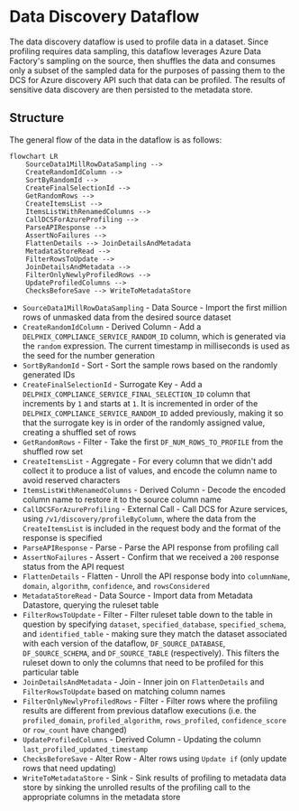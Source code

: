 # Data Discovery Dataflow

The data discovery dataflow is used to profile data in a dataset. Since profiling requires data sampling, this dataflow
leverages Azure Data Factory's sampling on the source, then shuffles the data and consumes only a subset of the sampled 
data for the purposes of passing them to the DCS for Azure discovery API such that data can be profiled. The results of
sensitive data discovery are then persisted to the metadata store.

## Structure

The general flow of the data in the dataflow is as follows:
```mermaid
flowchart LR
    SourceData1MillRowDataSampling -->
    CreateRandomIdColumn -->
    SortByRandomId -->
    CreateFinalSelectionId -->
    GetRandomRows -->
    CreateItemsList -->
    ItemsListWithRenamedColumns -->
    CallDCSForAzureProfiling -->
    ParseAPIResponse -->
    AssertNoFailures -->
    FlattenDetails --> JoinDetailsAndMetadata
    MetadataStoreRead -->
    FilterRowsToUpdate -->
    JoinDetailsAndMetadata -->
    FilterOnlyNewlyProfiledRows -->
    UpdateProfiledColumns -->
    ChecksBeforeSave --> WriteToMetadataStore
```

* `SourceData1MillRowDataSampling` - Data Source - Import the first million rows of unmasked data from the
desired source dataset
* `CreateRandomIdColumn` - Derived Column - Add a `DELPHIX_COMPLIANCE_SERVICE_RANDOM_ID` column, which is
generated via the `random` expression. The current timestamp in milliseconds is used as the seed for the number
generation
* `SortByRandomId` - Sort - Sort the sample rows based on the randomly generated IDs
* `CreateFinalSelectionId` - Surrogate Key - Add a `DELPHIX_COMPLIANCE_SERVICE_FINAL_SELECTION_ID` column that
increments by `1` and starts at `1`. It is incremented in order of the `DELPHIX_COMPLIANCE_SERVICE_RANDOM_ID` added
previously, making it so that the surrogate key is in order of the randomly assigned value, creating a shuffled set of
rows
* `GetRandomRows` - Filter - Take the first `DF_NUM_ROWS_TO_PROFILE` from the shuffled row set 
* `CreateItemsList` - Aggregate - For every column that we didn't add collect it to produce a list of values, and encode
the column name to avoid reserved characters
* `ItemsListWithRenamedColumns` - Derived Column - Decode the encoded column name to restore it to the source column
name
* `CallDCSForAzureProfiling` - External Call - Call DCS for Azure services, using `/v1/discovery/profileByColumn`,
where the data from the `CreateItemsList` is included in the request body and the format of the response is specified
* `ParseAPIResponse` - Parse - Parse the API response from profiling call
* `AssertNoFailures` - Assert - Confirm that we received a `200` response status from the API request
* `FlattenDetails` - Flatten - Unroll the API response body into `columnName`, `domain`, `algorithm`,
`confidence`, and `rowsConsidered`
* `MetadataStoreRead` - Data Source - Import data from Metadata Datastore, querying the ruleset table
* `FilterRowsToUpdate` - Filter - Filter ruleset table down to the table in question by specifying `dataset`,
`specified_database`, `specified_schema`, and `identified_table` - making sure they match the dataset associated with
each version of the dataflow, `DF_SOURCE_DATABASE`, `DF_SOURCE_SCHEMA`, and `DF_SOURCE_TABLE` (respectively). This
filters the ruleset down to only the columns that need to be profiled for this particular table
* `JoinDetailsAndMetadata` - Join - Inner join on `FlattenDetails` and `FilterRowsToUpdate` based on matching
column names
* `FilterOnlyNewlyProfiledRows` - Filter - Filter rows where the profiling results are different from previous
dataflow executions (i.e. the `profiled_domain`, `profiled_algorithm`, `rows_profiled`, `confidence_score` or
`row_count` have changed)
* `UpdateProfiledColumns` - Derived Column - Updating the column `last_profiled_updated_timestamp`
* `ChecksBeforeSave` - Alter Row - Alter rows using `Update if` (only update rows that need updating)
* `WriteToMetadataStore` - Sink - Sink results of profiling to metadata data store by sinking the unrolled
results of the profiling call to the appropriate columns in the metadata store
